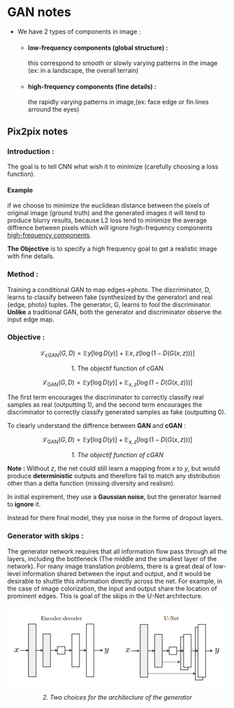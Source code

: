 # GAN notes
- We have 2 types of components in image :
    - ####  low-frequency components (global structure) : 
         <p>this correspond to smooth or slowly varying patterns in the image (ex: in a landscape, the overall terrain) 
    
    - #### high-frequency components (fine details) :
        <p>the rapidly varying patterns in image,(ex: face edge or fin lines arround the eyes)
    
## Pix2pix notes
### Introduction :
The goal is to tell CNN what wish it to minimize (carefully choosing a loss function).

 
#### Example
if we choose to minimize the euclidean distance between the pixels of original image (ground truth) and the generated images it will tend to produce blurry results, because L2 loss tend to minimize the average diffrence between pixels which will ignore high-frequency components  [high-frequency components](#high-frequency-components-fine-details).

**The Objective** is to specify a high frequency goal to get a realistic image with fine details.

### Method :

Training a conditional GAN to map edges→photo. The
discriminator, D, learns to classify between fake (synthesized by
the generator) and real {edge, photo} tuples. The generator, G,
learns to fool the discriminator. **Unlike** a traditional GAN,
both the generator and discriminator observe the input edge map.

### Objective :

$$\mathcal{L}_{\text{cGAN}}(G, D) = \mathbb{E}{y}\left[\log D(y)\right] + \mathbb{E}{x,z}\left[\log\left(1 - D\left(G\left(x, z\right)\right)\right)\right] $$
<center>1. The objectif function of cGAN</center>

$$ \mathcal{L}_{\text{GAN}}(G, D) = \mathbb{E}{y}\left[\log D\left(y\right)\right] + \mathbb{E}_{x,z}\left[\log\left(1 - D\left(G\left(x, z\right)\right)\right)\right] $$

The first term encourages the discriminator to correctly classify real samples as real (outputting 1), and the second term encourages the discriminator to correctly classify generated samples as fake (outputting 0).

To clearly understand the diffrence between **GAN** and **cGAN** :

$$ \mathcal{L}_{\text{GAN}}(G, D) = \mathbb{E}{y}\left[\log D\left(y\right)\right] + \mathbb{E}_{x,z}\left[\log\left(1 - D\left(G\left(x, z\right)\right)\right)\right] $$

*<center>1. The objectif function of cGAN* </center>



**Note :**
Without $z$, the net could still learn a mapping from $x$ to $y$, but would produce **deterministic** outputs and therefore fail to match any distribution other than a delta function (missing diversity and realism).

In initial expirement, they use a **Gaussian noise**, but the generator learned to **ignore** it.

Instead for there final model, they yse noise in the forme of dropout layers.

### Generator with skips :
The generator network requires that all information flow pass through all the layers, including the bottleneck (The middle and the smallest layer of the network). For many image translation problems, there is a great deal of low-level information shared between the input and output, and it would be desirable to shuttle this information directly across the net. For example, in the case of image colorization, the input and output share the location of prominent edges. This is goal of the skips in the U-Net architecture.
<a href="url">
<center>
<img src="images/u-net.png" height="auto" width="auto"  style="border-radius:10px">
</center>
</a>

*<center>2. Two choices for the architecture of the generator* </center>
